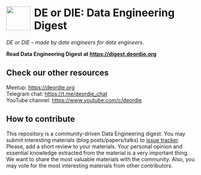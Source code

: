 # <img src="https://user-images.githubusercontent.com/408149/113920628-af5bbb80-97ed-11eb-91df-523cf5d27254.png" width="64" style="float: left; margin-right: 10px;"> DE or DIE: Data Engineering Digest

_DE or DIE – made by date engineers for date engineers._

__Read Data Engineering Digest at <https://digest.deordie.org>__

## Check our other resources

Meetup: <https://deordie.org>  
Telegram chat: <https://t.me/deordie_chat>  
YouTube channel: <https://www.youtube.com/c/deordie>

## How to contribute

This repository is a community-driven Data Engineering digest. You may submit interesting materials (blog posts/papers/talks) to [issue tracker](https://github.com/deordie/deordie-digest/issues).  
Please, add a short review to your materials. Your personal opinion and essential knowledge extracted from the material is a very important thing. We want to share the most valuable materials with the community. Also, you may vote for the most interesting materials from other contributors.
